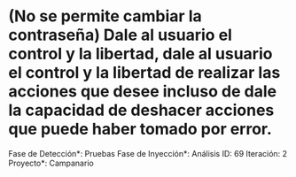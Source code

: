 # (No se permite cambiar la contraseña) Dale al usuario el control y la libertad, dale al usuario el control y la libertad de realizar las acciones que desee incluso de dale la capacidad de deshacer acciones que puede haber tomado por error.

Fase de Detección*: Pruebas
Fase de Inyección*: Análisis
ID: 69
Iteración: 2
Proyecto*: Campanario
